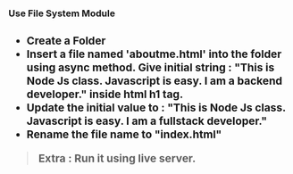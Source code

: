 **<h3>Use File System Module<h3>**

 - Create a Folder
 - Insert a file named 'aboutme.html' into the folder using async
   method. Give initial string : "This is Node Js class. Javascript
   is easy. I am a backend developer." inside html h1 tag.
 - Update the initial value to : "This is Node Js class. Javascript
   is easy. I am a fullstack developer."
 - Rename the file name to "index.html"

  
  

> Extra : Run it using live server.